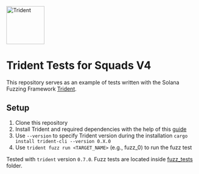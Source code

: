 <p align="left">
  <img height="100" width="100" src="https://abchprod.wpengine.com/wp-content/uploads/2024/05/Trident-Color.png" alt="Trident"/>
</p>

# Trident Tests for Squads V4
This repository serves as an example of tests written with the Solana Fuzzing Framework [Trident](https://github.com/Ackee-Blockchain/trident).


## Setup

1. Clone this repository
2. Install Trident and required dependencies with the help of this [guide](https://ackee.xyz/trident/docs/0.7.0/getting-started/getting-started/)
3. Use `--version` to specify Trident version during the installation `cargo install trident-cli --version 0.X.0`
4. Use `trident fuzz run <TARGET_NAME>` (e.g., fuzz_0) to run the fuzz test

Tested with `trident` version `0.7.0`. Fuzz tests are located inside [fuzz_tests](./trident-tests/fuzz_tests/) folder.
